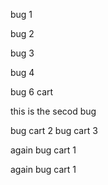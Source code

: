 bug 1

bug 2

bug 3

bug 4



bug 6 cart 

this is the secod bug 



bug cart 2
bug cart 3


again bug cart 1 

again bug cart 1 